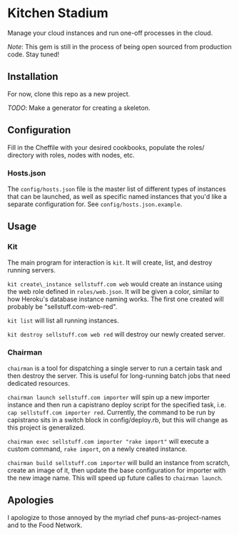 # Kitchen Stadium

Manage your cloud instances and run one-off processes in the cloud.

*Note*: This gem is still in the process of being open sourced from production code. Stay tuned!

## Installation

For now, clone this repo as a new project.

*TODO*: Make a generator for creating a skeleton.

## Configuration

Fill in the Cheffile with your desired cookbooks, populate the roles/ directory with roles, nodes with nodes, etc.

### Hosts.json

The `config/hosts.json` file is the master list of different types of instances that can be launched, as well as specific named instances that you'd like a separate configuration for. See `config/hosts.json.example`.

## Usage

### Kit

The main program for interaction is `kit`. It will create, list, and destroy running servers. 

`kit create\_instance sellstuff.com web` would create an instance using the web role defined in `roles/web.json`. It will be given a color, similar to how Heroku's database instance naming works. The first one created will probably be "sellstuff.com-web-red".

`kit list` will list all running instances.

`kit destroy sellstuff.com web red` will destroy our newly created server.

### Chairman

`chairman` is a tool for dispatching a single server to run a certain task and then destroy the server. This is useful for long-running batch jobs that need dedicated resources.

`chairman launch sellstuff.com importer` will spin up a new importer instance and then run a capistrano deploy script for the specified task, i.e. `cap sellstuff.com importer red`. Currently, the command to be run by capistrano sits in a switch block in config/deploy.rb, but this will change as this project is generalized.

`chairman exec sellstuff.com importer "rake import"` will execute a custom command, `rake import`, on a newly created instance.

`chairman build sellstuff.com importer` will build an instance from scratch, create an image of it, then update the base configuration for importer with the new image name. This will speed up future calles to `chairman launch`.

## Apologies

I apologize to those annoyed by the myriad chef puns-as-project-names and to the Food Network.
